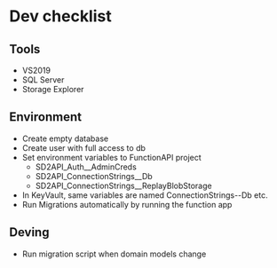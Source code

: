 # Dev checklist

## Tools

- VS2019
- SQL Server
- Storage Explorer

## Environment

- Create empty database
- Create user with full access to db
- Set environment variables to FunctionAPI project
	- SD2API_Auth__AdminCreds
	- SD2API_ConnectionStrings__Db
	- SD2API_ConnectionStrings__ReplayBlobStorage
- In KeyVault, same variables are named ConnectionStrings--Db etc.
- Run Migrations automatically by running the function app

## Deving

- Run migration script when domain models change


